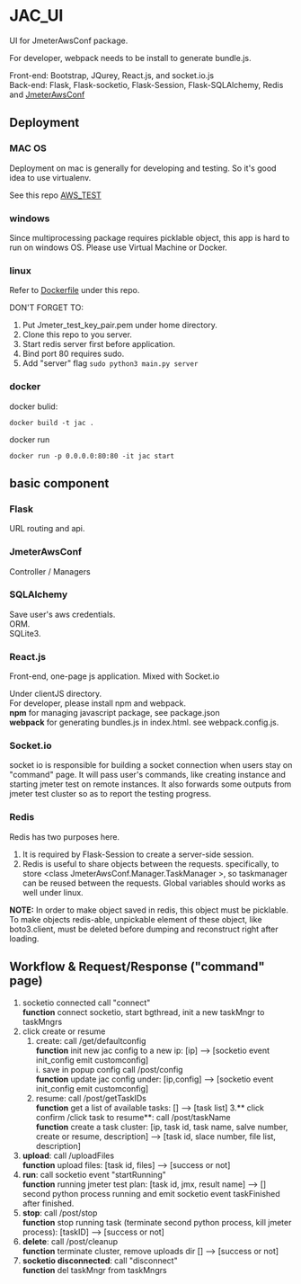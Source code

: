 # JAC_UI

UI for JmeterAwsConf package.

For developer, webpack needs to be install to generate bundle.js.

Front-end: Bootstrap, JQurey, React.js, and socket.io.js  
Back-end: Flask, Flask-socketio, Flask-Session, Flask-SQLAlchemy, Redis and [JmeterAwsConf](https://github.pydt.lan/szhao/JmeterAwsConf)

## Deployment

### MAC OS 

Deployment on mac is generally for developing and testing. So it's good idea to use virtualenv.  

See this repo [AWS_TEST](https://github.pydt.lan/szhao/AWS_TEST)

### windows

Since multiprocessing package requires picklable object, this app is hard to run on windows OS. Please use Virtual Machine or Docker.

### linux

Refer to [Dockerfile]() under this repo. 

DON'T FORGET TO:  

1. Put Jmeter\_test\_key\_pair.pem under home directory.
2. Clone this repo to you server.
3. Start redis server first before application.
4. Bind port 80 requires sudo.
5. Add "server" flag `sudo python3 main.py server`

### docker

docker bulid:
	
	docker build -t jac .
	
docker run

	docker run -p 0.0.0.0:80:80 -it jac start 


## basic component

### Flask
URL routing and api.

### JmeterAwsConf
Controller / Managers

### SQLAlchemy
Save user's aws credentials.   
ORM.   
SQLite3.  

### React.js 

Front-end, one-page js application. Mixed with Socket.io    

Under clientJS directory.   
For developer, please install npm and webpack.  
**npm** for managing javascript package, see package.json  
**webpack** for generating bundles.js in index.html. see webpack.config.js.

### Socket.io
socket io is responsible for building a socket connection when users stay on "command" page. It will pass user's commands, like creating instance and starting jmeter test on remote instances. It also forwards some outputs from jmeter test cluster so as to report the testing progress.

### Redis
Redis has two purposes here.  

1. It is required by Flask-Session to create a server-side session. 
2. Redis is useful to share objects between the requests. specifically, to store \<class JmeterAwsConf.Manager.TaskManager \>, so taskmanager can be reused between the requests. Global variables should works as well under linux. 


**NOTE:** In order to make object saved in redis, this object must be picklable. To make objects redis-able, unpickable element of these object, like boto3.client,  must be deleted before dumping and reconstruct right after loading.

## Workflow & Request/Response ("command" page)
 
1. socketio connected call "connect"   
   **function** connect socketio, start bgthread, init a new taskMngr to taskMngrs
2. click create or resume
	1. create: call /get/defaultconfig   
	   **function** init new jac config to a new ip: [ip] --> [socketio event init_config emit customconfig]  
		i. save in popup config call /post/config    
	   **function** update jac config under: [ip,config] --> [socketio event init_config emit customconfig]
	2. resume: call /post/getTaskIDs   
	   **function** get a list of available tasks: [] --> [task list]
3.** click confirm /click task to resume**: call /post/taskName   
   **function** create a task cluster: [ip, task id, task name, salve number, create or resume, description] --> [task id, slace number, file list, description]
4. **upload**: call /uploadFiles   
   **function** upload files: [task id, files] --> [success or not]
5. **run**: call socketio event "startRunning"   
   **function** running jmeter test plan: [task id, jmx, result name] --> [] second python process running and emit socketio event taskFinished after finished.
6. **stop**: call /post/stop   
   **function** stop running task (terminate second python process, kill jmeter process): [taskID] --> [success or not]
7. **delete**: call /post/cleanup   
   **function** terminate cluster, remove uploads dir [] --> [success or not]
6. **socketio disconnected**: call "disconnect"  
   **function** del taskMngr from taskMngrs